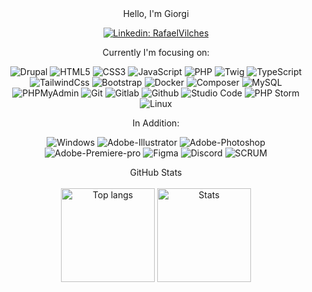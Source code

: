 <div align="center"> 
   Hello, I'm Giorgi
   
 [![Linkedin: RafaelVilches](https://img.shields.io/badge/-Giorgi_Tchanturidze-blue?style=plastic-square&logo=Linkedin&logoColor=white&link=https://www.linkedin.com/in/giorgi-tchanturidze/)](https://www.linkedin.com/in/giorgi-tchanturidze/)
   
  Currently I'm focusing on:
  
![Drupal](https://img.shields.io/badge/Drupal-316192?style=plastic-square&logo=drupal&logoColor=white)
![HTML5](https://img.shields.io/badge/HTML5-%23E34F26.svg?style=plastic-square&logo=html5&logoColor=white)
![CSS3](https://img.shields.io/badge/CSS3-%231572B6.svg?style=plastic-square&logo=css3&logoColor=white)
![JavaScript](https://img.shields.io/badge/JavaScript-323330?style=plastic-square&logo=javascript&logoColor=F7DF1E)
![PHP](https://img.shields.io/badge/PHP-474A8A?style=plastic-square&logo=PHP&logoColor=white)
![Twig](https://img.shields.io/badge/Twig-green?style=plastic-square&logo=twig&logoColor=white)
![TypeScript](https://img.shields.io/badge/TypeScript-007ACC?style=plastic-square&logo=typescript&logoColor=white)
![TailwindCss](https://img.shields.io/badge/TailwindCss-171C2D?style=plastic-square&logo=TailwindCss&logoColor=16BFCA)
![Bootstrap](https://img.shields.io/badge/Bootstrap-white?style=plastic-square&logo=Bootstrap&logoColor=8011F9)
![Docker](https://img.shields.io/badge/Docker-gray.svg?&style=plastic-square&logo=Docker&logoColor=blue)
![Composer](https://img.shields.io/badge/Composer-white.svg?&style=plastic-square&logo=Composer&logoColor=red)
![MySQL](https://img.shields.io/badge/-MySQL-005C84?style=plastic-square&logo=mysql&logoColor=orange)
![PHPMyAdmin](https://img.shields.io/badge/-PhpMyAdmin-005C84?style=plastic-square&logo=PHPMyAdmin&logoColor=orange)
![Git](https://img.shields.io/badge/Git-E44C30?style=plastic-square&logo=git&logoColor=white)
![Gitlab](https://img.shields.io/badge/GitLab-330F63?style=plastic-square&logo=gitlab&logoColor=white)
![Github](https://img.shields.io/badge/GitHub-100000?style=plastic-square&logo=github&logoColor=white)
![Studio Code](https://img.shields.io/badge/Visual_Studio_Code-0078D4?style=plastic-square&logo=visual%20studio%20code&logoColor=white)
![PHP Storm](https://img.shields.io/badge/PhpStorm-F3359D?style=plastic-square&logo=PhpStorm&logoColor=black)
![Linux](https://img.shields.io/badge/Linux-FCC624?style=plastic-square&logo=linux&logoColor=black)

 </div>
  
<div align="center"> 
  
In Addition:
  
![Windows](https://img.shields.io/badge/Windows-0078D6?style=plastic-square&logo=windows&logoColor=white)
![Adobe-Illustrator](https://img.shields.io/badge/Adobe_Illustrator-FE9B01.svg?&style=plastic-square&logo=Adobe-Illustrator&logoColor=310100)
![Adobe-Photoshop](https://img.shields.io/badge/Adobe_Photoshop-2F9FF2.svg?&style=plastic-square&logo=Adobe-Photoshop&logoColor=001C33)
![Adobe-Premiere-pro](https://img.shields.io/badge/Adobe_Premiere_pro-9090F2.svg?&style=plastic-square&logo=Adobe-Premiere-pro&logoColor=000157)
![Figma](https://img.shields.io/badge/Figma-007ACC.svg?&style=plastic-square&logo=figma&logoColor=black)
![Discord](https://img.shields.io/badge/Discord-6264A7?&style=plastic-square&logo=Discord&logoColor=white)
![SCRUM](https://img.shields.io/badge/-SCRUM-blue?style=plastic-square&logo=scrumalliance&logoColor=white)
  
</div>

<div align="center"> 
GitHub Stats
  </div>
<br>

<div align="center"> 
<img height=150  src="https://github-readme-stats.vercel.app/api?username=giorgitchanturidze&hide=prs,issues,contribs&show_icons=true&theme=radical" alt="Top langs" />
<img height=150 src="https://github-readme-stats.vercel.app/api/top-langs/?username=giorgitchanturidze&show_icons=true&theme=radical&layout=compact" alt="Stats" />
</div>
